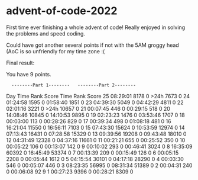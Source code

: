# advent-of-code-2022

First time ever finishing a whole advent of code! Really enjoyed in solving the problems and speed coding.

Could have got another several points if not with the 5AM groggy head (AoC is so unfriendly for my time zone :(

Final result:

You have 9 points.

      --------Part 1--------   --------Part 2--------
Day       Time   Rank  Score       Time   Rank  Score
 25   08:29:01   8178      0       >24h   7673      0
 24   01:24:58   1595      0   01:58:40   1851      0
 23   04:39:30   5049      0   04:42:29   4811      0
 22   02:01:16   3221      0       >24h  10657      0
 21   00:07:45    446      0   00:29:15    518      0
 20   14:08:46  10845      0   14:10:53   9895      0
 19   02:23:23   1476      0   03:53:46   1707      0
 18   00:03:00    113      0   00:28:26    829      0
 17   00:39:34    498      0   01:08:18    481      0
 16   16:21:04  11550      0   16:56:11   7103      0
 15   07:43:30  15624      0   10:53:59  12974      0
 14   07:13:43  16431      0   07:28:58  15329      0
 13   09:39:56  19208      0   09:43:48  18010      0
 12   04:31:49  12328      0   04:37:16  11661      0
 11   00:21:21    655      0   00:25:52    350      0
 10   00:05:22    106      0   00:13:07    142      0
  9   00:10:02    293      0   00:46:41   3024      0
  8   16:35:09  60392      0   16:45:49  53374      0
  7   00:13:39    209      0   00:15:49    126      0
  6   00:05:15   2208      0   00:05:44   1612      0
  5   04:15:54  30101      0   04:17:18  28290      0
  4   00:03:30    546      0   00:05:07    446      0
  3   08:23:35  56995      0   08:31:34  51389      0
  2   00:04:31    240      0   00:06:08     92      9
  1   00:27:23   9396      0   00:28:21   8309      0
